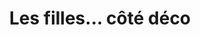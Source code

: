 ---
title: "Les filles... côté déco"
url: /la-flotte/les-filles-cote-deco/
shop: décoration intérieure
---